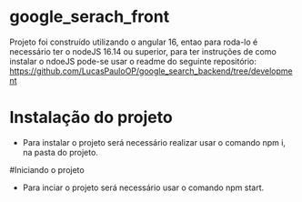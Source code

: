 # google_serach_front
Projeto foi construído utilizando o angular 16, entao para roda-lo é necessário ter o nodeJS 16.14 ou superior, para ter instruções de como instalar o ndoeJS pode-se usar o readme do seguinte repositório: https://github.com/LucasPauloOP/google_search_backend/tree/development

# Instalação do projeto
  * Para instalar o projeto será necessário realizar usar o comando npm i, na pasta do projeto.

#Iniciando o projeto
  * Para inciar o projeto será necessário usar o comando npm start.
